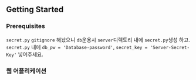 ## Getting Started

### Prerequisites
`secret.py` `gitignore` 해놨으니 `db`운용시 `server`디렉토리 내에 `secret.py`생성 하고.<br>
`secret.py` 내에 `db_pw = 'Database-password'`, `secret_key = 'Server-Secret-Key'` 넣어주세요.

### 웹 어플리케이션

<pre>
<code>

</code>
</pre>
